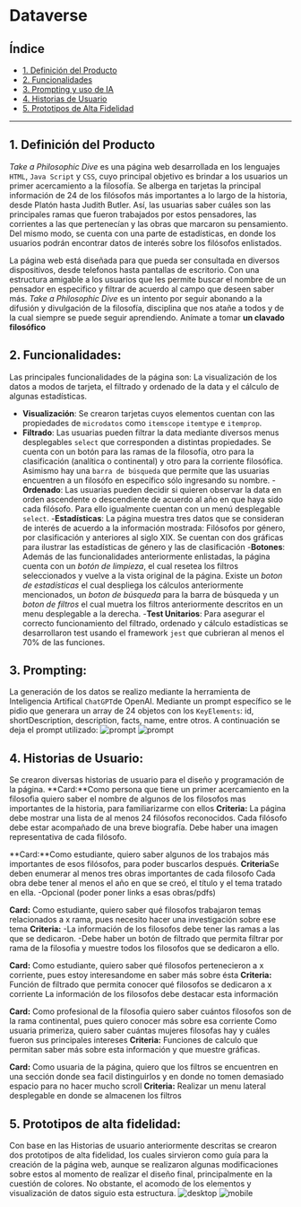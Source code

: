 # Dataverse

## Índice

* [1. Definición del Producto](#1-definicion-del-producto)
* [2. Funcionalidades](#2-funcionalidades)
* [3. Prompting y uso de IA](#3-prompt)
* [4. Historias de Usuario](#4-historias-de-usuario)
* [5. Prototipos de Alta Fidelidad](#65prototipos)
***

## 1. Definición del Producto
*Take a Philosophic Dive* es una página web desarrollada en los lenguajes `HTML`, `Java Script` y `CSS`, cuyo principal objetivo es brindar a los usuarios un primer acercamiento a la filosofía. Se alberga en tarjetas la principal información de 24 de los filósofos más importantes a lo largo de la historia, desde Platón hasta Judith Butler. Así, las usuarias saber cuáles son las principales ramas que fueron trabajados por estos pensadores, las corrientes a las que pertenecían y las obras que marcaron su pensamiento. Del mismo modo, se cuenta con una parte de estadísticas, en donde los usuarios podrán encontrar datos de interés sobre los filósofos enlistados.

La página web está diseñada para que pueda ser consultada en diversos dispositivos, desde telefonos hasta pantallas de escritorio. Con una estructura amigable a los usuarios que les permite buscar el nombre de un pensador en especifico y filtrar de acuerdo al campo que deseen saber más.
*Take a Philosophic Dive* es un intento por seguir abonando a la difusión y divulgación de la filosofía, disciplina que nos atañe a todos y de la cual siempre se puede seguir aprendiendo.
Anímate a tomar __un clavado filosófico__

## 2. Funcionalidades:
Las principales funcionalidades de la página son: La visualización de los datos a modos de tarjeta, el filtrado y ordenado de la data y el cálculo de algunas estadísticas.

- __Visualización__: Se crearon tarjetas cuyos elementos cuentan con las propiedades de `microdatos` como `itemscope` `itemtype` e `itemprop`.  
- __Filtrado__: Las usuarias pueden filtrar la data mediante diversos menus desplegables `select` que corresponden a distintas propiedades. Se cuenta con un botón para las ramas de la filosofía, otro para la clasificación (analítica o continental) y otro para la corriente filosófica. Asimismo hay una `barra de búsqueda` que permite que las usuarias encuentren a un filosófo en específico sólo ingresando su nombre.
-__Ordenado__: Las usuarias pueden decidir si quieren observar la data en orden ascendente o descendiente de acuerdo al año en que haya sido cada filósofo. Para ello igualmente cuentan con un menú desplegable `select`.
-__Estadísticas__: La página muestra tres datos que se consideran de interés de acuerdo a la información mostrada: Filósofos por género, por clasificación y anteriores al siglo XIX. Se cuentan con dos gráficas para ilustrar las estadísticas de género y las de clasificación
-__Botones__: Además de las funcionalidades anteriormente enlistadas, la página cuenta con un *botón de limpieza*, el cual resetea los filtros seleccionados y vuelve a la vista original de la página. Existe un *boton de estadísticas* el cual despliega los cálculos anteriormente mencionados, un *boton de búsqueda* para la barra de búsqueda y un *boton de filtros* el cual muetra los filtros anteriormente descritos en un menu desplegable a la derecha.
-__Test Unitarios__: Para asegurar el correcto funcionamiento del filtrado, ordenado y cálculo estadísticas se desarrollaron test usando el framework `jest` que cubrieran al menos el 70% de las funciones.

## 3. Prompting:
La generación de los datos se realizo mediante la herramienta de Inteligencia Artifical `ChatGPT`de OpenAI. Mediante un prompt específico se le pidio que generara un array de 24 objetos con los `KeyElements`: id, shortDescription, description, facts, name, entre otros.
A continuación se deja el prompt utilizado:
![prompt](src/assets/prompt1.png) ![prompt](src/assets/prompt.png)

## 4. Historias de Usuario:
Se crearon diversas historias de usuario para el diseño y programación de la página.
**Card:**Como persona que tiene un primer acercamiento en la filosofia 
quiero saber el nombre de algunos de los filosofos mas importantes de la historia,
para familiarizarme con ellos
**Criteria:** La página debe mostrar una lista de al menos 24 filósofos reconocidos.
Cada filósofo debe estar acompañado de una breve biografía.
Debe haber una imagen representativa de cada filósofo.

**Card:**Como estudiante, quiero saber algunos de los trabajos más importantes de esos filósofos, para poder buscarlos después.
**Criteria**Se deben enumerar al menos tres obras importantes de cada filosofo
Cada obra debe tener al menos el año en que se creó, el título y el tema tratado en ella.
-Opcional (poder poner links a esas obras/pdfs)

**Card:** Como estudiante, quiero saber qué filosofos trabajaron temas relacionados a x rama, pues necesito hacer una investigación sobre ese tema
**Criteria:** -La información de los filosofos debe tener las ramas a las que se dedicaron.
-Debe haber un botón de filtrado que permita filtrar por rama de la filosofia y muestre todos los filosofos que se dedicaron a ello.

**Card:** Como estudiante, quiero saber qué filosofos pertenecieron a x corriente, pues estoy interesandome en saber más sobre ésta
**Criteria:** Función de filtrado que permita conocer qué filosofos se dedicaron a x corriente
La información de los filosofos debe destacar esta información

**Card:** Como profesional de la filosofia quiero saber cuántos filosofos son de la rama continental, pues quiero conocer más sobre esa corriente 
Como usuaria primeriza, quiero saber cuántas mujeres filosofas hay y cuáles fueron sus principales intereses
**Criteria:** Funciones de calculo que permitan saber más sobre esta información y que muestre gráficas.

**Card:** Como usuaria de la página, quiero que los filtros se encuentren en una sección donde sea facil distinguirlos y en donde no tomen demasiado espacio para no hacer mucho scroll
**Criteria:** Realizar un menu lateral desplegable en donde se almacenen los filtros

## 5. Prototipos de alta fidelidad:
Con base en las Historias de usuario anteriormente descritas se crearon dos prototipos de alta fidelidad, los cuales sirvieron como guía para la creación de la página web, aunque se realizaron algunas modificaciones sobre estos al momento de realizar el diseño final, principalmente en la cuestión de colores. No obstante, el acomodo de los elementos y visualización de datos siguio esta estructura.
![desktop](src/assets/desktop.png) ![mobile](src/assets/mobile.png)